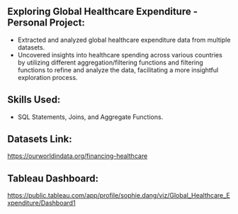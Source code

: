 ## Exploring Global Healthcare Expenditure - Personal Project:
- Extracted and analyzed global healthcare expenditure data from multiple datasets.
- Uncovered insights into healthcare spending across various countries by utilizing different aggregation/filtering functions and filtering functions to refine and analyze the data, facilitating a more insightful exploration process.

## Skills Used:
- SQL Statements, Joins, and Aggregate Functions.

## Datasets Link:
https://ourworldindata.org/financing-healthcare

## Tableau Dashboard:
https://public.tableau.com/app/profile/sophie.dang/viz/Global_Healthcare_Expenditure/Dashboard1
